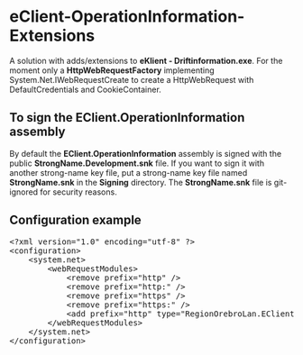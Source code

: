 # eClient-OperationInformation-Extensions
A solution with adds/extensions to **eKlient - Driftinformation.exe**. For the moment only a **HttpWebRequestFactory** implementing System.Net.IWebRequestCreate to create a HttpWebRequest with DefaultCredentials and CookieContainer.

## To sign the EClient.OperationInformation assembly
By default the **EClient.OperationInformation** assembly is signed with the public **StrongName.Development.snk** file. If you want to sign it with another strong-name key file, put a strong-name key file named **StrongName.snk** in the **Signing** directory. The **StrongName.snk** file is git-ignored for security reasons.

## Configuration example
<pre>
&lt;?xml version="1.0" encoding="utf-8" ?&gt;
&lt;configuration&gt;
	&lt;system.net&gt;
		&lt;webRequestModules&gt;
			&lt;remove prefix="http" /&gt;
			&lt;remove prefix="http:" /&gt;
			&lt;remove prefix="https" /&gt;
			&lt;remove prefix="https:" /&gt;
			&lt;add prefix="http" type="RegionOrebroLan.EClient.OperationInformation.Net.HttpWebRequestFactory, RegionOrebroLan.EClient.OperationInformation" /&gt;
		&lt;/webRequestModules&gt;
	&lt;/system.net&gt;
&lt;/configuration&gt;
</pre>